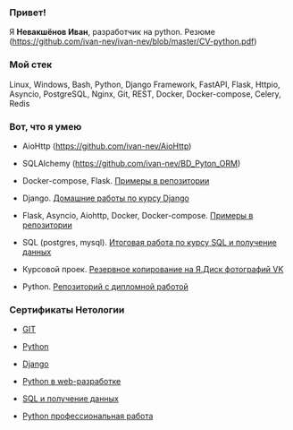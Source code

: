 ### Привет!

Я <b>Невакшёнов Иван</b>, разработчик на python. Резюме (https://github.com/ivan-nev/ivan-nev/blob/master/CV-python.pdf)

### Мой стек

Linux, Windows, Bash, Python, Django Framework, FastAPI, Flask, Httpio, Asyncio, PostgreSQL, Nginx, Git, REST, Docker, Docker-compose, Celery, Redis

### Вот, что я умею

- AioHttp (https://github.com/ivan-nev/AioHttp)

- SQLAlchemy (https://github.com/ivan-nev/BD_Pyton_ORM)

- Docker-compose, Flask. [Примеры в репозитории](https://github.com/ivan-nev/Flask_with_docker-compose)

- Django. [Домашние работы по курсу Django](https://github.com/ivan-nev/Django)

- Flask, Asyncio, Aiohttp, Docker, Docker-compose. [Примеры в репозитории](https://github.com/ivan-nev/Flask_with_docker-compose)

- SQL (postgres, mysql). [Итоговая работа по курсу SQL и получение данных](https://github.com/ivan-nev/Bd_4_SQL_Pyton)

- Курсовой проек. [Резервное копирование на Я.Диск фотографий VK](https://github.com/ivan-nev/Kursovoy_VK_Ya)

- Python. [Репозиторий с дипломной работой](https://github.com/ivan-nev/python-final-diplom)

### Сертификаты Нетологии

- [GIT](https://github.com/ivan-nev/ivan-nev/blob/master/git.pdf)

- [Python](https://github.com/ivan-nev/ivan-nev/blob/master/basyc.pdf) 

- [Django](https://github.com/ivan-nev/ivan-nev/blob/master/Django.pdf) 

- [Python в web-разработке](https://github.com/ivan-nev/ivan-nev/blob/master/python-web.pdf) 

- [SQL и получение данных](https://github.com/ivan-nev/ivan-nev/blob/master/SQL.pdf) 

- [Python профессиональная работа](https://github.com/ivan-nev/ivan-nev/blob/master/python-prof.pdf)


